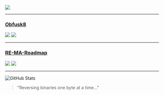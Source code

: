 ![](https://github-readme-activity-graph.vercel.app/graph?username=x86byte&theme=tokyo-night)

---

### [Obfusk8](https://github.com/x86byte/Obfusk8)
![](https://img.shields.io/github/stars/x86byte/Obfusk8?style=flat-square) ![](https://img.shields.io/github/forks/x86byte/Obfusk8?style=flat-square)

---

### [RE-MA-Roadmap](https://github.com/x86byte/RE-MA-Roadmap)
![](https://img.shields.io/github/stars/x86byte/RE-MA-Roadmap?style=flat-square) ![](https://img.shields.io/github/forks/x86byte/RE-MA-Roadmap?style=flat-square)

---

![GitHub Stats](https://github-readme-stats.vercel.app/api?username=x86byte&show_icons=true&theme=tokyonight&count_private=true)


> "Reversing binaries one byte at a time..."

